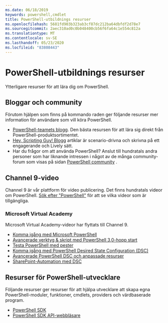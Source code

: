 ```yaml
---
ms.date: 06/18/2019
keywords: powershell,cmdlet
title: PowerShell-utbildnings resurser
ms.openlocfilehash: 5681fd903b323ab3cf87dc212ba64dbfdf2d78e7
ms.sourcegitcommit: 2aec310ad0c0b048400cb56f6fa64c1e554c812a
ms.translationtype: MT
ms.contentlocale: sv-SE
ms.lasthandoff: 05/23/2020
ms.locfileid: "83808443"
---
```

# <a name="powershell-learning-resources"></a>PowerShell-utbildnings resurser

Ytterligare resurser för att lära dig om PowerShell.

## <a name="blogs-and-community"></a>Bloggar och community

Förutom hjälpen som finns på kommando raden ger följande resurser mer information för användare som vill köra PowerShell.

- [PowerShell-teamets blogg](https://devblogs.microsoft.com/powershell/). Den bästa resursen för att lära sig direkt från PowerShell-produktsortimentet.
- [Hey, Scripting Guy! Blogg](https://devblogs.microsoft.com/scripting/) artiklar är scenario-drivna och skrivna på ett engagerande och Lively sätt.
- Har du frågor om att använda PowerShell? Anslut till hundratals andra personer som har liknande intressen i något av de många community-forum som visas på sidan [PowerShell community](/powershell/scripting/community/community-support) .

## <a name="channel-9-videos"></a>Channel 9-video

Channel 9 är vår plattform för video publicering. Det finns hundratals videor om PowerShell. [Sök efter "PowerShell"](https://channel9.msdn.com/Search?term=PowerShell&sortBy=top-rated) för att se vilka videor som är tillgängliga.

### <a name="microsoft-virtual-academy"></a>Microsoft Virtual Academy

Microsoft Virtual Academy-videor har flyttats till Channel 9.

- [Komma igång med Microsoft PowerShell](https://channel9.msdn.com/Series/Getting-Started-with-Microsoft-PowerShell)
- [Avancerade verktyg & skript med PowerShell 3,0-hopp start](https://channel9.msdn.com/Series/Advanced-Tools-and-Scripting-with-PowerShell-3.0-Jump-Start)
- [Testa PowerShell med pester](https://channel9.msdn.com/Series/Testing-PowerShell-with-Pester)
- [Komma igång med PowerShell Desired State Configuration (DSC)](https://channel9.msdn.com/Series/Getting-Started-with-PowerShell-DSC)
- [Avancerade PowerShell DSC och anpassade resurser](https://channel9.msdn.com/Series/Advanced-PowerShell-DSC-and-Custom-Resources)
- [SharePoint-Automation med DSC](https://channel9.msdn.com/Series/SharePoint-Automation-with-DSC)

## <a name="resources-for-powershell-developers"></a>Resurser för PowerShell-utvecklare

Följande resurser ger resurser för att hjälpa utvecklare att skapa egna PowerShell-moduler, funktioner, cmdlets, providers och värdbaserade program.

- [PowerShell SDK](/powershell/scripting/developer/windows-powershell)
- [PowerShell SDK API-webbläsare](/dotnet/api/system.management.automation)
